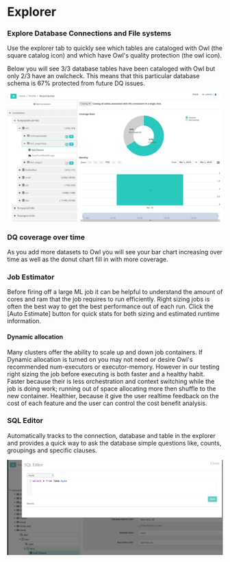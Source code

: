 # Explorer

### Explore Database Connections and File systems

Use the explorer tab to quickly see which tables are cataloged with Owl \(the square catalog icon\) and which have Owl's quality protection \(the owl icon\).

Below you will see 3/3 database tables have been cataloged with Owl but only 2/3 have an owlcheck.  This means that this particular database schema is 67% protected from future DQ issues.  

![](../.gitbook/assets/owl-explorer.png)

### DQ coverage over time

As you add more datasets to Owl you will see your bar chart increasing over time as well as the donut chart fill in with more coverage.

### Job Estimator

Before firing off a large ML job it can be helpful to understand the amount of cores and ram that the job requires to run efficiently.  Right sizing jobs is often the best way to get the best performance out of each run.  Click the \[Auto Estimate\] button for quick stats for both sizing and estimated runtime information.

#### Dynamic allocation

Many clusters offer the ability to scale up and down job containers.  If Dynamic allocation is turned on you may not need or desire Owl's recommended num-executors or executor-memory.  However in our testing right sizing the job before executing is both faster and a healthy habit.  Faster because their is less orchestration and context switching while the job is doing work; running out of space allocating more then shuffle to the new container.  Healthier, because it give the user realtime feedback on the cost of each feature and the user can control the cost benefit analysis. 

### SQL Editor

Automatically tracks to the connection, database and table in the explorer and provides a quick way to ask the database simple questions like, counts, groupings and specific clauses.

![](../.gitbook/assets/owl-sql-editor.png)

